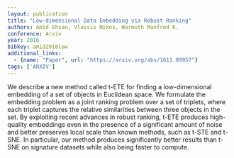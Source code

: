 ```yaml
---
layout: publication
title: "Low-dimensional Data Embedding via Robust Ranking"
authors: Amid Ehsan, Vlassis Nikos, Warmuth Manfred K.
conference: Arxiv
year: 2016
bibkey: amid2016low
additional_links:
  - {name: "Paper", url: "https://arxiv.org/abs/1611.09957"}
tags: ['ARXIV']
---
```

We describe a new method called t-ETE for finding a low-dimensional embedding of
a set of objects in Euclidean space. We formulate the embedding problem as a
joint ranking problem over a set of triplets, where each triplet captures the
relative similarities between three objects in the set. By exploiting recent
advances in robust ranking, t-ETE produces high-quality embeddings even in the
presence of a significant amount of noise and better preserves local scale than
known methods, such as t-STE and t-SNE. In particular, our method produces
significantly better results than t-SNE on signature datasets while also being
faster to compute.
